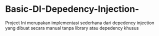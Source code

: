 # Basic-DI-Depedency-Injection-

Project Ini merupakan implementasi sederhana dari depedency injection yang dibuat secara manual tanpa library atau depedency khusus
